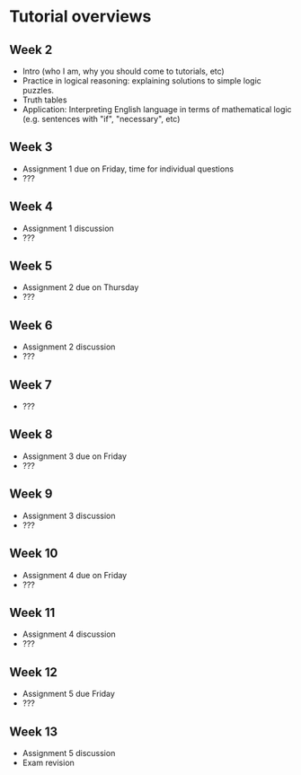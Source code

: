 # Tutorial overviews

## Week 2

* Intro (who I am, why you should come to tutorials, etc)
* Practice in logical reasoning: explaining solutions to simple logic puzzles.
* Truth tables
* Application: Interpreting English language in terms of mathematical logic (e.g. sentences with "if", "necessary", etc)

## Week 3

* Assignment 1 due on Friday, time for individual questions
* ???

## Week 4

* Assignment 1 discussion
* ???

## Week 5

* Assignment 2 due on Thursday
* ???

## Week 6

* Assignment 2 discussion
* ???

## Week 7

* ???

## Week 8

* Assignment 3 due on Friday
* ???

## Week 9

* Assignment 3 discussion
* ???

## Week 10

* Assignment 4 due on Friday
* ???

## Week 11

* Assignment 4 discussion
* ???

## Week 12

* Assignment 5 due Friday
* ???

## Week 13

* Assignment 5 discussion
* Exam revision
